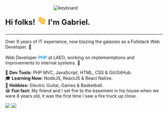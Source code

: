 <img src="https://imagizer.imageshack.com/img923/7332/7XsapR.png" min-width="400px" max-width="400px" width="350px" align="right" alt="keyboard">
<h3 style="font-size:24px;"> Hi folks! <img src="https://github.com/Parply/Parply/blob/master/.github/Hi.gif?raw=true" width="30px"> I'm Gabriel. </h3> 
<hr/>
<p align="left"> 
  Over 9 years of IT experience, now blazing the galaxies as a Fullstack Web Developer. 💼<br><br>
  Web Developer <strong style="color:#2BA2EA;">PHP</strong> at LAEO, working on implementations and improvements to internal systems. 🚀
</p> 
<p>
🧰 <strong>Dev Tools:</strong> PHP MVC, JavaScript, HTML, CSS & Git/GitHub. <br/>
🎓 <strong>Learning Now:</strong> NodeJS, ReactJS & React Native. <br/>
🏀 <strong>Hobbies:</strong> Electric Guitar, Games & Basketball. </br>
😂 <strong>Fun fact:</strong> My friend and I set fire to the basement in his house when we were 8 years old, it was the first time I saw a fire truck up close.
</p>

<a href="mailto:gabtech@gabtech.com.br"><img src="https://img.shields.io/badge/Email-000?style=for-the-badge&logo=gmail&logoColor=white" /></a> <a href="https://www.instagram.com/eugb_"><img src="https://img.shields.io/badge/Instagram-000?style=for-the-badge&logo=instagram&logoColor=white" /></a>
